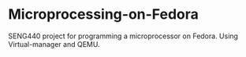 # Microprocessing-on-Fedora
SENG440 project for programming a microprocessor on Fedora. Using Virtual-manager and QEMU.
